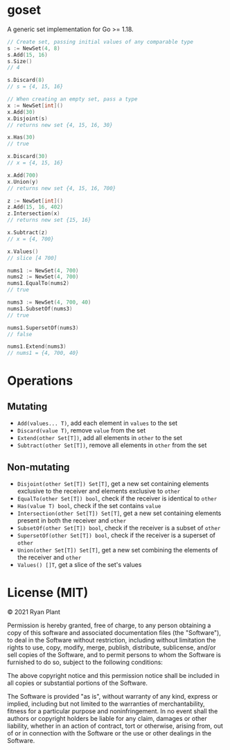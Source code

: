 # goset

A generic set implementation for Go >= 1.18.

```go
// Create set, passing initial values of any comparable type
s := NewSet(4, 8)
s.Add(15, 16)
s.Size()
// 4

s.Discard(8)
// s = {4, 15, 16}

// When creating an empty set, pass a type
x := NewSet[int]()
x.Add(30)
x.Disjoint(s)
// returns new set {4, 15, 16, 30}

x.Has(30)
// true

x.Discard(30)
// x = {4, 15, 16}

x.Add(700)
x.Union(y)
// returns new set {4, 15, 16, 700}

z := NewSet[int]()
z.Add(15, 16, 402)
z.Intersection(x)
// returns new set {15, 16}

x.Subtract(z)
// x = {4, 700}

x.Values()
// slice [4 700]

nums1 := NewSet(4, 700)
nums2 := NewSet(4, 700)
nums1.EqualTo(nums2)
// true

nums3 := NewSet(4, 700, 40)
nums1.SubsetOf(nums3)
// true

nums1.SupersetOf(nums3)
// false

nums1.Extend(nums3)
// nums1 = {4, 700, 40}
```

# Operations

## Mutating

- `Add(values... T)`, add each element in `values` to the set
- `Discard(value T)`, remove `value` from the set
- `Extend(other Set[T])`, add all elements in `other` to the set
- `Subtract(other Set[T])`, remove all elements in `other` from the set

## Non-mutating

- `Disjoint(other Set[T]) Set[T]`, get a new set containing elements exclusive to the receiver and elements exclusive to `other`
- `EqualTo(other Set[T]) bool`, check if the receiver is identical to `other`
- `Has(value T) bool`, check if the set contains `value`
- `Intersection(other Set[T]) Set[T]`, get a new set containing elements present in both the receiver and `other`
- `SubsetOf(other Set[T]) bool`, check if the receiver is a subset of `other`
- `SupersetOf(other Set[T]) bool`, check if the receiver is a superset of `other`
- `Union(other Set[T]) Set[T]`, get a new set combining the elements of the receiver and `other`
- `Values() []T`, get a slice of the set's values

# License (MIT)

© 2021 Ryan Plant

Permission is hereby granted, free of charge, to any person obtaining a copy of this software and associated documentation files (the "Software"), to deal in the Software without restriction, including without limitation the rights to use, copy, modify, merge, publish, distribute, sublicense, and/or sell copies of the Software, and to permit persons to whom the Software is furnished to do so, subject to the following conditions:

The above copyright notice and this permission notice shall be included in all copies or substantial portions of the Software.

The Software is provided "as is", without warranty of any kind, express or implied, including but not limited to the warranties of merchantability, fitness for a particular purpose and noninfringement. In no event shall the authors or copyright holders be liable for any claim, damages or other liability, whether in an action of contract, tort or otherwise, arising from, out of or in connection with the Software or the use or other dealings in the Software.
